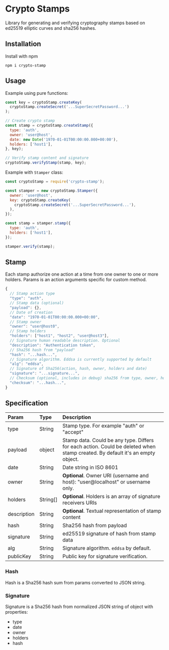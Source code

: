 # Crypto Stamps

Library for generating and verifying cryptography stamps based on ed25519
elliptic curves and sha256 hashes.

## Installation

Install with npm

```shell
npm i crypto-stamp
```

## Usage

Example using pure functions:

```javascript
const key = cryptoStamp.createKey(
  cryptoStamp.createSecret('...SuperSecretPassword...')
);

// Create crypto stamp
const stamp = cryptoStamp.createStamp({
  type: 'auth',
  owner: 'user@host',
  date: new Date('1970-01-01T00:00:00.000+00:00'),
  holders: ['host1'],
}, key);

// Verify stamp content and signature
cryptoStamp.verifyStamp(stamp, key);
```

Example with `Stamper` class:

```javascript
const cryptoStamp = require('crypto-stamp');

const stamper = new cryptoStamp.Stamper({
  owner: 'user@host',
  key: cryptoStamp.createKey(
    cryptoStamp.createSecret('...SuperSecretPassword...'),
  ),
});

const stamp = stamper.stamp({
  type: 'auth',
  holders: ['host1'],
});

stamper.verify(stamp);
```

## Stamp

Each stamp authorize one action at a time from one owner to
one or more holders. Params is an action arguments specific
for custom method.

```javascript
{
  // Stamp action type
  "type": "auth",
  // Stamp data (optional)
  "payload": {},
  // Date of creation
  "date": "1970-01-01T00:00:00.000+00:00",
  // Stamp owner
  "owner": "user@host0",
  // Stamp holders
  "holders": ["host1", "host2", "user@host3"],
  // Signature human readable description. Optional
  "description": "Authentication token",
  // Sha256 hash from "payload"
  "hash": "...hash...",
  // Signature algorithm. Eddsa is currently supported by default
  "alg": "eddsa",
  // Signature of Sha256(action, hash, owner, holders and date)
  "signature": "...signature...",
  // Checksum (optional, includes in debug) sha256 from type, owner, holders, date and hash
  "checksum": "...hash...",
}
```

## Specification

| Param       | Type     | Description                                                                                                                  |
|:------------|:---------|:-----------------------------------------------------------------------------------------------------------------------------|
| type        | String   | Stamp type. For example "auth" or "accept"                                                                                  |
| payload     | object        | Stamp data. Could be any type. Differs for each action. Could be deleted when stamp created. By default it's an empty object. |
| date        | String   | Date string in ISO 8601                                                                                                      |
| owner       | String   | **Optional**. Owner URI (username and host): "user@localhost" or username only.                                                                |
| holders     | String[] | **Optional**. Holders is an array of signature receivers URIs                                                                |
| description | String   | **Optional**. Textual representation of stamp content                                                                        |
| hash        | String   | Sha256 hash from payload                                                                                                      |
| signature   | String   | ed25519 signature of hash from stamp data
| alg         | String   | Signature algorithm. `eddsa` by default.                                                                                   |
| publicKey   | String   | Public key for signature verification.                                                                                   |

### Hash

Hash is a Sha256 hash sum from params converted to JSON string.

### Signature

Signature is a Sha256 hash from normalized JSON string of object with properties:

* type
* date
* owner
* holders
* hash
